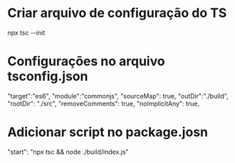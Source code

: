 # Criar arquivo de configuração do TS
npx tsc --init

# Configurações no arquivo tsconfig.json
"target":"es6",
"module":"commonjs",
"sourceMap": true,
"outDir":"./build",
"rootDir": "./src",
"removeComments": true,
"noImplicitAny": true,

# Adicionar script no package.josn
"start": "npx tsc && node ./build/index.js"
